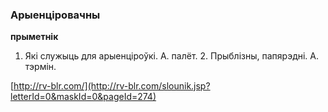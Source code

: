 ### Арыенціровачны
**прыметнік**

1. Які служыць для арыенціроўкі. А. палёт. 2. Прыблізны, папярэдні. А. тэрмін.

<a rel="author">[http://rv-blr.com/](http://rv-blr.com/slounik.jsp?letterId=0&maskId=0&pageId=274)</a>
